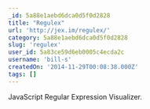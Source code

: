 ```yaml
---
_id: 5a88e1aebd6dca0d5f0d2828
title: "Regulex"
url: 'http://jex.im/regulex/'
category: 5a88e1aebd6dca0d5f0d2828
slug: 'regulex'
user_id: 5a83ce59d6eb0005c4ecda2c
username: 'bill-s'
createdOn: '2014-11-29T00:08:38.000Z'
tags: []
---
```


JavaScript Regular Expression Visualizer.
